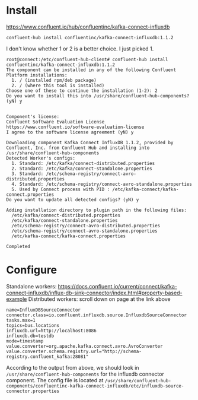 
# Install
https://www.confluent.io/hub/confluentinc/kafka-connect-influxdb

`confluent-hub install confluentinc/kafka-connect-influxdb:1.1.2`

I don't know whether 1 or 2 is a better choice. I just picked 1.

```
root@connect:/etc/confluent-hub-client# confluent-hub install confluentinc/kafka-connect-influxdb:1.1.2
The component can be installed in any of the following Confluent Platform installations: 
  1. / (installed rpm/deb package) 
  2. / (where this tool is installed) 
Choose one of these to continue the installation (1-2): 2
Do you want to install this into /usr/share/confluent-hub-components? (yN) y

 
Component's license: 
Confluent Software Evaluation License 
https://www.confluent.io/software-evaluation-license 
I agree to the software license agreement (yN) y

Downloading component Kafka Connect InfluxDB 1.1.2, provided by Confluent, Inc. from Confluent Hub and installing into /usr/share/confluent-hub-components 
Detected Worker's configs: 
  1. Standard: /etc/kafka/connect-distributed.properties 
  2. Standard: /etc/kafka/connect-standalone.properties 
  3. Standard: /etc/schema-registry/connect-avro-distributed.properties 
  4. Standard: /etc/schema-registry/connect-avro-standalone.properties 
  5. Used by Connect process with PID : /etc/kafka-connect/kafka-connect.properties 
Do you want to update all detected configs? (yN) y

Adding installation directory to plugin path in the following files: 
  /etc/kafka/connect-distributed.properties 
  /etc/kafka/connect-standalone.properties 
  /etc/schema-registry/connect-avro-distributed.properties 
  /etc/schema-registry/connect-avro-standalone.properties 
  /etc/kafka-connect/kafka-connect.properties 
 
Completed 
```

# Configure
Standalone workers:
https://docs.confluent.io/current/connect/kafka-connect-influxdb/influx-db-sink-connector/index.html#property-based-example
Distributed workers: scroll down on page at the link above

```
name=InfluxDBSourceConnector
connector.class=io.confluent.influxdb.source.InfluxdbSourceConnector
tasks.max=1
topics=bus.locations
influxdb.url=http://localhost:8086
influxdb.db=testdb
mode=timestamp
value.converter=org.apache.kafka.connect.avro.AvroConverter
value.converter.schema.registry.url="http://schema-registry.confluent_kafka:28081"
```

According to the output from above, we should look in `/usr/share/confluent-hub-components` for the influxdb connector component.
The config file is located at `/usr/share/confluent-hub-components/confluentinc-kafka-connect-influxdb/etc/influxdb-source-connector.properties`